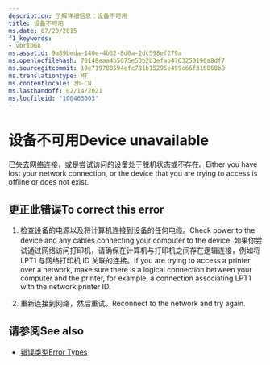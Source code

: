 ```yaml
---
description: 了解详细信息：设备不可用
title: 设备不可用
ms.date: 07/20/2015
f1_keywords:
- vbrID68
ms.assetid: 9a89beda-140e-4b32-8d0a-2dc598ef279a
ms.openlocfilehash: 78148eaa4b5075e53b2b3efab4763250190a8df7
ms.sourcegitcommit: 10e719780594efc781b15295e499c66f316068b8
ms.translationtype: MT
ms.contentlocale: zh-CN
ms.lasthandoff: 02/14/2021
ms.locfileid: "100463003"
---
```

# <a name="device-unavailable"></a><span data-ttu-id="458c2-103">设备不可用</span><span class="sxs-lookup"><span data-stu-id="458c2-103">Device unavailable</span></span>

<span data-ttu-id="458c2-104">已失去网络连接，或是尝试访问的设备处于脱机状态或不存在。</span><span class="sxs-lookup"><span data-stu-id="458c2-104">Either you have lost your network connection, or the device that you are trying to access is offline or does not exist.</span></span>  
  
## <a name="to-correct-this-error"></a><span data-ttu-id="458c2-105">更正此错误</span><span class="sxs-lookup"><span data-stu-id="458c2-105">To correct this error</span></span>  
  
1. <span data-ttu-id="458c2-106">检查设备的电源以及将计算机连接到设备的任何电缆。</span><span class="sxs-lookup"><span data-stu-id="458c2-106">Check power to the device and any cables connecting your computer to the device.</span></span> <span data-ttu-id="458c2-107">如果你尝试通过网络访问打印机，请确保在计算机与打印机之间存在逻辑连接，例如将 LPT1 与网络打印机 ID 关联的连接。</span><span class="sxs-lookup"><span data-stu-id="458c2-107">If you are trying to access a printer over a network, make sure there is a logical connection between your computer and the printer, for example, a connection associating LPT1 with the network printer ID.</span></span>  
  
2. <span data-ttu-id="458c2-108">重新连接到网络，然后重试。</span><span class="sxs-lookup"><span data-stu-id="458c2-108">Reconnect to the network and try again.</span></span>  
  
## <a name="see-also"></a><span data-ttu-id="458c2-109">请参阅</span><span class="sxs-lookup"><span data-stu-id="458c2-109">See also</span></span>

- [<span data-ttu-id="458c2-110">错误类型</span><span class="sxs-lookup"><span data-stu-id="458c2-110">Error Types</span></span>](../programming-guide/language-features/error-types.md)

